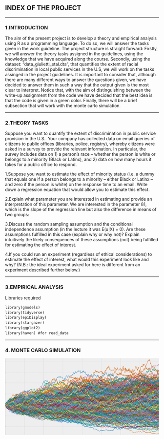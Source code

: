 ## INDEX OF THE PROJECT
---

### 1.INTRODUCTION

The aim of the present project is to develop a theory and empirical analysis using R as a programming
language. To do so, we will answer the tasks given in the work guideline. The project structure is straight
forward: Firstly, we will answer the theory tasks assigned in the guidelines, using the knowledge that we have
acquired along the course. Secondly, using the dataset: “data_giulietti_etal.dta”, that quantifies the extent
of racial discrimination in local public services in the U.S, we will work on the tasks assinged in the project
guidelines. It is important to consider that, although there are many different ways to answer the questions
given, we have decided to answer them in such a way that the output given is the most clear to interpret.
Notice that, with the aim of distinguishing between the write-up assignment from the code we have decided
that the best idea is that the code is given in a green color. Finally, there will be a brief subsection that will
work with the monte carlo simulation.

---

### 2.THEORY TASKS

Suppose you want to quantify the extent of discrimination in public service provision in the U.S.. Your
company has collected data on email queries of citizens to public offices (libraries, police, registry), whereby
citizens were asked in a survey to provide the relevant information. In particular, the survey includes data
on 1) a person’s race – whether the person is white or belongs to a minority (Black or Latinx), and 2) data
on how many hours it takes for a public office to respond.

1.Suppose you want to estimate the effect of minority status (i.e. a dummy that equals one if a person
belongs to a minority – either Black or Latinx – and zero if the person is white) on the response time to an
email. Write down a regression equation that would allow you to estimate this effect.

2.Explain what parameter you are interested in estimating and provide an interpretation of this parameter.
We are interested in the parameter ß1, which is the slope of the regression line but also the difference in
means of two groups:

3.Discuss the random sampling assumption and the conditional independence assumption (in the lecture it
was E(u|X) = 0). Are these assumptions fulfilled in this case (explain why or why not)? Explain intuitively
the likely consequences of these assumptions (not) being fulfilled for estimating the effect of interest.

4.If you could run an experiment (regardless of ethical considerations) to estimate the effect of interest, what
would this experiment look like and why? (N.B.: the ideal experiment asked for here is different from an
experiment described further below.)

---

### 3.EMPIRICAL ANALYSIS
Libraries required
```markdown
library(gmodels)
library(tidyverse)
library(epiDisplay)
library(stargazer)
library(ggplot2)
library(haven) #for read_data
```
---

### 4. MONTE CARLO SIMULATION
<img src="images/Monte Carlo.png">



